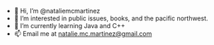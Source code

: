 - 👋 Hi, I’m @nataliemcmartinez
- 👀 I’m interested in public issues, books, and the pacific northwest.
- 🌱 I’m currently learning Java and C++
- 📫 Email me at natalie.mc.martinez@gmail.com
